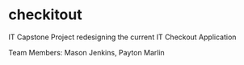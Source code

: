# checkitout
IT Capstone Project redesigning the current IT Checkout Application

Team Members: Mason Jenkins, Payton Marlin